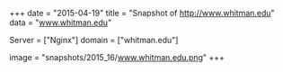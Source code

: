 
+++
date = "2015-04-19"
title = "Snapshot of http://www.whitman.edu"
data = "www.whitman.edu"

Server = ["Nginx"]
domain = ["whitman.edu"]

  image = "snapshots/2015_16/www.whitman.edu.png"
+++
#
